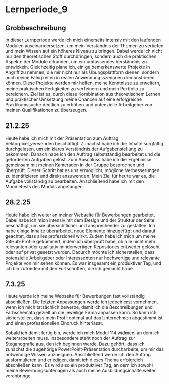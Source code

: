 # Lernperiode_9


## Grobbeschreibung

In dieser Lernperiode werde ich mich einerseits intensiv mit den laufenden Modulen auseinandersetzen, um mein Verständnis der Themen zu vertiefen und mein Wissen auf ein höheres Niveau zu bringen. Dabei werde ich nicht nur den theoretischen Stoff durchdringen, sondern auch die praktischen Aspekte der Module erkunden, um ein umfassendes Verständnis zu entwickeln. Gleichzeitig plane ich, einige bemerkenswerte Projekte in Angriff zu nehmen, die mir nicht nur als Übungsplattform dienen, sondern auch meine Fähigkeiten in realen Anwendungsszenarien demonstrieren können. Diese Projekte werden mir helfen, meine Kenntnisse zu erweitern, meine praktischen Fertigkeiten zu verfeinern und mein Portfolio zu bereichern. Ziel ist es, durch diese Kombination aus theoretischem Lernen und praktischer Umsetzung meine Chancen auf eine erfolgreiche Praktikumssuche deutlich zu erhöhen und potenzielle Arbeitgeber von meinen Qualifikationen zu überzeugen.

## 21.2.25
Heute habe ich mich mit der Präsentation zum Auftrag Vektorpixel_verwenden beschäftigt. Zunächst habe ich die Inhalte sorgfältig durchgelesen, um ein klares Verständnis der Aufgabenstellung zu bekommen. Danach habe ich den Auftrag selbstständig bearbeitet und die geforderten Aufgaben gelöst. Zum Abschluss habe ich die Ergebnisse gemeinsam mit meinen Kameraden in der Gruppe besprochen und überprüft. Dieser Schritt hat es uns ermöglicht, mögliche Verbesserungen zu identifizieren und direkt anzuwenden. Mein Ziel für heute war es, die Aufgabe vollständig zu bearbeiten. Anschließend habe ich mit den Moodletests des Moduls angefangen.

## 28.2.25 
Heute habe ich weiter an meiner Webseite für Bewerbungen gearbeitet. Dabei habe ich mich intensiv mit dem Design und der Struktur der Seite beschäftigt, um sie übersichtlicher und ansprechender zu gestalten. Ich habe einige Inhalte überarbeitet, neue Elemente hinzugefügt und darauf geachtet, dass alles professionell wirkt. Zudem habe ich mich um meine GitHub-Profile gekümmert, indem ich überprüft habe, ob alle nicht mehr relevanten oder qualitativ minderwertigen Repositories entweder gelöscht oder auf privat gesetzt wurden. Dadurch möchte ich sicherstellen, dass potenzielle Arbeitgeber oder Interessenten nur hochwertige und relevante Projekte von mir sehen können. Es war insgesamt ein produktiver Tag, und ich bin zufrieden mit den Fortschritten, die ich gemacht habe.
## 7.3.25
Heute werde ich meine Webseite für Bewerbungen fast vollständig abschließen. Die letzten Anpassungen werde ich jedoch erst vornehmen, wenn ich mich tatsächlich bewerbe, damit ich die Beschreibungen und Farbschemata gezielt an die jeweilige Firma anpassen kann. So kann ich sicherstellen, dass mein Profil optimal auf das Unternehmen abgestimmt ist und einen professionellen Eindruck hinterlässt.

Sobald ich damit fertig bin, werde ich mich Modul 114 widmen, an dem ich weiterarbeiten muss. Insbesondere steht noch der Auftrag zur Steganografie aus, den ich beginnen werde. Dazu gehört, dass ich zunächst die zugehörige PowerPoint-Präsentation durcharbeite, um mir das notwendige Wissen anzueignen. Anschließend werde ich den Auftrag ausformulieren und erledigen, damit ich dieses Thema erfolgreich abschließen kann. Es wird also ein produktiver Tag, an dem ich sowohl meine Bewerbungsunterlagen als auch meine Ausbildungsinhalte weiter voranbringe.
